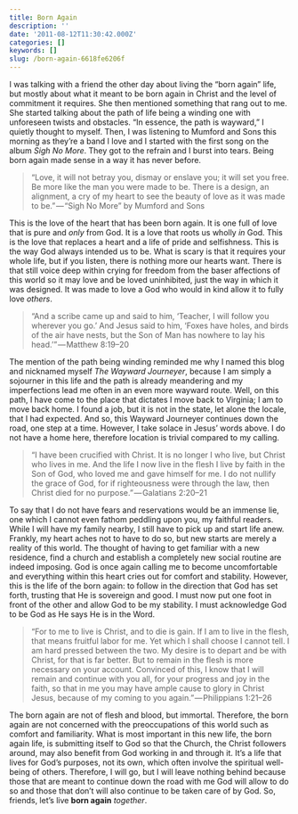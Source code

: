 ```yaml
---
title: Born Again
description: ''
date: '2011-08-12T11:30:42.000Z'
categories: []
keywords: []
slug: /born-again-6618fe6206f
---
```


I was talking with a friend the other day about living the “born again” life, but mostly about what it meant to be born again in Christ and the level of commitment it requires. She then mentioned something that rang out to me. She started talking about the path of life being a winding one with unforeseen twists and obstacles. “In essence, the path is wayward,” I quietly thought to myself. Then, I was listening to Mumford and Sons this morning as they’re a band I love and I started with the first song on the album _Sigh No More_. They got to the refrain and I burst into tears. Being born again made sense in a way it has never before.

> “Love, it will not betray you, dismay or enslave you; it will set you free. Be more like the man you were made to be. There is a design, an alignment, a cry of my heart to see the beauty of love as it was made to be.” — “Sigh No More” by Mumford and Sons

This is the love of the heart that has been born again. It is one full of love that is pure and _only_ from God. It is a love that roots us wholly _in_ God. This is the love that replaces a heart and a life of pride and selfishness. This is the way God always intended us to be. What is scary is that it requires your whole life, but if you listen, there is nothing more our hearts want. There is that still voice deep within crying for freedom from the baser affections of this world so it may love and be loved uninhibited, just the way in which it was designed. It was made to love a God who would in kind allow it to fully love _others_.

> “And a scribe came up and said to him, ‘Teacher, I will follow you wherever you go.’ And Jesus said to him, ‘Foxes have holes, and birds of the air have nests, but the Son of Man has nowhere to lay his head.’” — Matthew 8:19–20

The mention of the path being winding reminded me why I named this blog and nicknamed myself _The Wayward Journeyer_, because I am simply a sojourner in this life and the path is already meandering and my imperfections lead me often in an even more wayward route. Well, on this path, I have come to the place that dictates I move back to Virginia; I am to move back home. I found a job, but it is not in the state, let alone the locale, that I had expected. And so, this Wayward Journeyer continues down the road, one step at a time. However, I take solace in Jesus’ words above. I do not have a home here, therefore location is trivial compared to my calling.

> “I have been crucified with Christ. It is no longer I who live, but Christ who lives in me. And the life I now live in the flesh I live by faith in the Son of God, who loved me and gave himself for me. I do not nullify the grace of God, for if righteousness were through the law, then Christ died for no purpose.” — Galatians 2:20–21

To say that I do not have fears and reservations would be an immense lie, one which I cannot even fathom peddling upon you, my faithful readers. While I will have my family nearby, I still have to pick up and start life anew. Frankly, my heart aches not to have to do so, but new starts are merely a reality of this world. The thought of having to get familiar with a new residence, find a church and establish a completely new social routine are indeed imposing. God is once again calling me to become uncomfortable and everything within this heart cries out for comfort and stability. However, this is the life of the born again: to follow in the direction that God has set forth, trusting that He is sovereign and good. I must now put one foot in front of the other and allow God to be my stability. I must acknowledge God to be God as He says He is in the Word.

> “For to me to live is Christ, and to die is gain. If I am to live in the flesh, that means fruitful labor for me. Yet which I shall choose I cannot tell. I am hard pressed between the two. My desire is to depart and be with Christ, for that is far better. But to remain in the flesh is more necessary on your account. Convinced of this, I know that I will remain and continue with you all, for your progress and joy in the faith, so that in me you may have ample cause to glory in Christ Jesus, because of my coming to you again.” — Philippians 1:21–26

The born again are not of flesh and blood, but immortal. Therefore, the born again are not concerned with the preoccupations of this world such as comfort and familiarity. What is most important in this new life, the born again life, is submitting itself to God so that the Church, the Christ followers around, may also benefit from God working in and through it. It’s a life that lives for God’s purposes, not its own, which often involve the spiritual well-being of others. Therefore, I will go, but I will leave nothing behind because those that are meant to continue down the road with me God will allow to do so and those that don’t will also continue to be taken care of by God. So, friends, let’s live **born again** _together_.